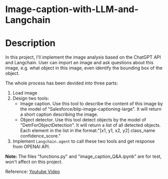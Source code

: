 # Image-caption-with-LLM-and-Langchain

# Description

In this project, I'll implement the image analysis based on the ChatGPT API and Langchain. User can import an image and ask questions about this image, e.g. what object in this image, even identify the bounding box of the object.

The whole process has been devided into three parts:

1. Load image
2. Design two tools:
    * Image caption. Use this tool to describe the content of this image by the model of "Salesforce/blip-image-captioning-large". It will return a short caption describing the image.
    * Object detector. Use this tool detect objects by the model of "DetrForObjectDetection". It will return a list of all detected objects. Each element in the list in the format:"[x1, y1, x2, y2] class_name confidence_score."
3. Implement `Langchain.agent` to call these two tools and get response from OPENAI API.

**Note:** The files "functions.py" and "image_caption_Q&A.ipynb" are for test, won't affect on this project.

Reference: [Youtube Video](https://www.youtube.com/watch?v=71EOM5__vkI)
    